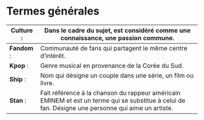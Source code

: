 # **Termes générales**



|  **Culture** : | Dans le cadre du sujet, est considéré comme une connaissance, une passion commune. |
|--|--|
| **Fandom** : |  Communauté de fans qui partagent le même centre d’intérêt. |
|  **Kpop** : |  Genre musical en provenance de la Corée du Sud.|
|  **Ship** : |    Nom qui désigne un couple dans une série, un film ou livre. |
| **Stan** : |   Fait référence à la chanson du rappeur américain EMINEM et est un terme qui se substitue à celui de fan. Désigne une personne qui aime un artiste. |


